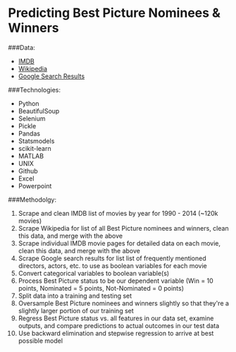# Predicting Best Picture Nominees & Winners

###Data:  
 - [IMDB](http://www.imdb.com/)  
 - [Wikipedia](https://en.wikipedia.org/wiki/Academy_Award_for_Best_Picture)  
 - [Google Search Results](https://www.google.com/#q=list%20of%20top%20directors)  

###Technologies:  
 - Python  
 - BeautifulSoup  
 - Selenium  
 - Pickle  
 - Pandas  
 - Statsmodels  
 - scikit-learn  
 - MATLAB  
 - UNIX  
 - Github  
 - Excel  
 - Powerpoint  

###Methodolgy:  
 1. Scrape and clean IMDB list of movies by year for 1990 - 2014 (~120k movies)  
 2. Scrape Wikipedia for list of all Best Picture nominees and winners, clean this data, and merge with the above  
 3. Scrape individual IMDB movie pages for detailed data on each movie, clean this data, and merge with the above  
 4. Scrape Google search results for list list of frequently mentioned directors, actors, etc. to use as boolean variables for each movie  
 5. Convert categorical variables to boolean variable(s)  
 6. Process Best Picture status to be our dependent variable (Win = 10 points, Nominated = 5 points, Not-Nominated = 0 points)  
 7. Split data into a training and testing set
 8. Oversample Best Picture nominees and winners slightly so that they're a slightly larger portion of our training set  
 7. Regress Best Picture status vs. all features in our data set, examine outputs, and compare predictions to actual outcomes in our test data 
 8. Use backward elimination and stepwise regression to arrive at best possible model  
